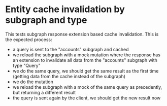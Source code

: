 # Entity cache invalidation by subgraph and type

This tests subgraph response extension based cache invalidation. This is the expected process:
- a query is sent to the "accounts" subgraph and cached
- we reload the subgraph with a mock mutation where the response has an extension to invalidate all data from the "accounts" subgraph with type "Query"
- we do the same query, we should get the same result as the first time (getting data from the cache instead of the subgraph)
- we do the mutation
- we reload the subgraph with a mock of the same query as precedently, but returning a different result
- the query is sent again by the client, we should get the new result now
